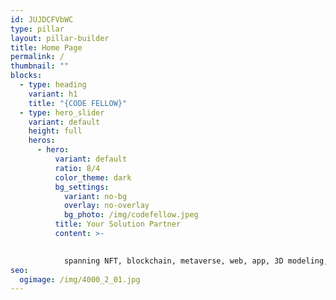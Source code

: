 ```yaml
---
id: JUJDCFVbWC
type: pillar
layout: pillar-builder
title: Home Page
permalink: /
thumbnail: ""
blocks:
  - type: heading
    variant: h1
    title: "{CODE FELLOW}"
  - type: hero_slider
    variant: default
    height: full
    heros:
      - hero:
          variant: default
          ratio: 8/4
          color_theme: dark
          bg_settings:
            variant: no-bg
            overlay: no-overlay
            bg_photo: /img/codefellow.jpeg
          title: Your Solution Partner
          content: >-
            

            spanning NFT, blockchain, metaverse, web, app, 3D modeling, AR/VR game, and software development have successfully left an indelible mark across various industries. Our impact is far-reaching, unlocking new opportunities for growth and innovation in a fast-paced digital world. With a commitment to plagiarism-free content, Argonteq it consulting services in usa have been dedicated to driving industries forward through creative and authentic solutions.
seo:
  ogimage: /img/4000_2_01.jpg
---
```

